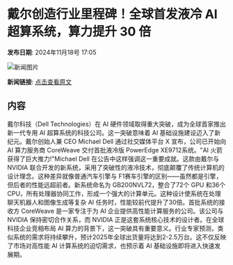 # 戴尔创造行业里程碑！全球首发液冷 AI 超算系统，算力提升 30 倍

**发布日期**: 2024年11月18号 17:05

![新闻图片](https://pic.chinaz.com/picmap/thumb/202305091556132679_2.jpg)

**新闻链接**: [点击查看原文](https://www.aibase.com/zh/news/13306)

## 内容

戴尔科技（Dell Technologies）在 AI 硬件领域取得重大突破，成为全球首家推出新一代专用 AI 超算系统的科技公司。这一突破意味着 AI 基础设施建设迈入了新纪元。戴尔创始人兼 CEO Michael Dell 通过社交媒体平台 X 宣布，公司已开始向 AI 算力服务商 CoreWeave 交付首批液冷版 PowerEdge XE9712系统。"AI 火箭获得了巨大推力!"Michael Dell 在公告中这样强调这一重要成就。这款由戴尔与 NVIDIA 联合开发的新系统，采用了突破性的液冷技术，彻底颠覆了传统计算机的设计理念。这种差异就像普通汽车引擎与 F1赛车引擎的区别——虽然都是引擎，但后者的性能远超前者。新系统命名为 GB200NVL72，整合了72个 GPU 和36个 CPU，所有处理器协同工作，形成一个强大的计算单元。这种设计使系统在处理聊天机器人和图像生成等复杂 AI 任务时，性能较前代提升了30倍。首批系统的接收方 CoreWeave 是一家专注于为 AI 企业提供高性能计算服务的公司。该公司与 NVIDIA 保持密切合作关系，而 NVIDIA 正是这套系统核心技术的设计者。在全球科技企业竞相布局 AI 算力的背景下，这一突破具有重要意义。行业专家预测，类似系统的需求将持续攀升，预计2025年全球出货量将达到2-2.5万台。这不仅反映了市场对高性能 AI 计算系统的迫切需求，也预示着 AI 基础设施即将进入快速发展期。
